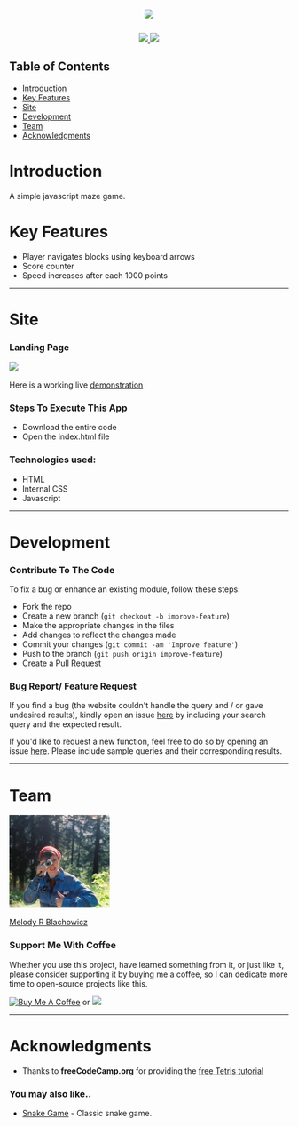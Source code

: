 <h1 align="center">
<br>
<img src="https://i.ibb.co/d0ZkX1V/thumbnail.png" width="300px">
  <br>
</h1> 
<p align="center">
  <a href="https://saythanks.io/to/melodyblachowicz%40gmail.com">
    <img src="https://img.shields.io/badge/SayThanks.io-%E2%98%BC-1EAEDB.svg">
  </a>
  <a href="https://www.paypal.com/paypalme/MRBlacho">
    <img src="https://img.shields.io/badge/$-donate-49eb34.svg?maxAge=2592000&amp;style=flat">
  </a>
</p>

## Table of Contents

- [Introduction](#introduction)
- [Key Features](#features)
- [Site](#site)
- [Development](#development)
- [Team](#team)
- [Acknowledgments](#acknowledgments)

<h1 id="introduction">Introduction</h1>

A simple javascript maze game.

<h1 id="features">Key Features</h1>

+ Player navigates blocks using keyboard arrows
+ Score counter
+ Speed increases after each 1000 points

---
<h1 id="site">Site</h1>

### Landing Page

<img src="https://i.ibb.co/b2q7CNz/viewport.png">

Here is a working live [demonstration](https://mrblach.github.io/tetris/)

### Steps To Execute This App
- Download the entire code
- Open the index.html file

### Technologies used:
- HTML
- Internal CSS
- Javascript 

---
<h1 id="development">Development</h1>

### Contribute To The Code

To fix a bug or enhance an existing module, follow these steps:

- Fork the repo
- Create a new branch (`git checkout -b improve-feature`)
- Make the appropriate changes in the files
- Add changes to reflect the changes made
- Commit your changes (`git commit -am 'Improve feature'`)
- Push to the branch (`git push origin improve-feature`)
- Create a Pull Request 

### Bug Report/ Feature Request

If you find a bug (the website couldn't handle the query and / or gave undesired results), kindly open an issue [here](https://github.com/MRBlach/tetris/issues/new) by including your search query and the expected result.

If you'd like to request a new function, feel free to do so by opening an issue [here](https://github.com/MRBlach/tetris/issues/new). Please include sample queries and their corresponding results.

---
<h1 id="team">Team</h1>
<img alt="user profile picture" src="https://github.com/MRBlach/covid-19/blob/main/images/avatar.png?raw=true"/>

[Melody R Blachowicz](https://github.com/MRBlach) 
 
### Support Me With Coffee

Whether you use this project, have learned something from it, or just like it, please consider supporting it by buying me a coffee, so I can dedicate more time to open-source projects like this.

<a href="https://www.buymeacoffee.com/MRBlach" target="_blank"><img src="https://www.buymeacoffee.com/assets/img/custom_images/yellow_img.png" alt="Buy Me A Coffee" style="height: auto !important;width: auto !important;" ></a>   or   <a href="https://www.patreon.com/MRBlach"><img src="https://c5.patreon.com/external/logo/become_a_patron_button@2x.png" width="160"></a>

---
<h1 id="acknowledgments">Acknowledgments</h1>

+ Thanks to **freeCodeCamp.org** for providing the [free Tetris tutorial](https://www.youtube.com/watch?v=rAUn1Lom6dw)

### You may also like..

+ [Snake Game](https://github.com/MRBlach/snake-game "Snake Game") - Classic snake game.
